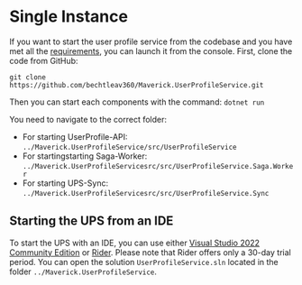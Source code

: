 # Single Instance
If you want to start the user profile service from the codebase and you have met all the [requirements](../Requirements.md), you can launch it from the console. First, clone the code from GitHub:

`git clone https://github.com/bechtleav360/Maverick.UserProfileService.git`

Then you can start each components with the command:
`dotnet run`

You need to navigate to the correct folder:
 
 * For starting UserProfile-API: `../Maverick.UserProfileService/src/UserProfileService`
 * For startingstarting Saga-Worker: `../Maverick.UserProfileServicesrc/src/UserProfileService.Saga.Worker`
 * For starting UPS-Sync: `../Maverick.UserProfileServicesrc/src/UserProfileService.Sync`

## Starting the UPS from an IDE
To start the UPS with an IDE, you can use either [Visual Studio 2022 Community Edition](https://visualstudio.microsoft.com/de/downloads/) or [Rider](https://www.jetbrains.com/de-de/rider/). Please note that Rider offers only a 30-day trial period. You can open the solution `UserProfileService.sln` located in the folder `../Maverick.UserProfileService`.

